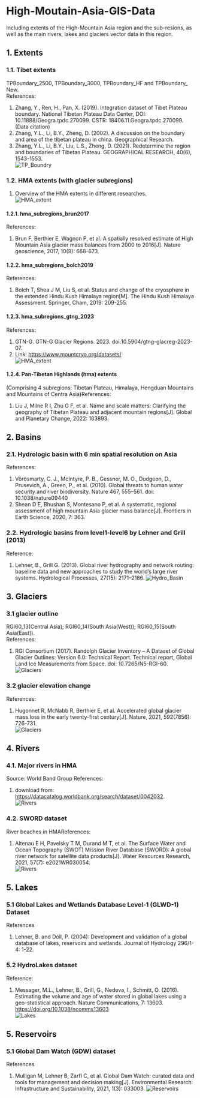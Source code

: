 # High-Moutain-Asia-GIS-Data

Including extents of the High-Mountain Asia region and the  sub-resions, as well as the main rivers, lakes and glaciers vector data in this region.

## 1. Extents

### 1.1. Tibet extents

TPBoundary_2500, TPBoundary_3000, TPBoundary_HF and TPBoundary_ New.  
References:

1. Zhang, Y., Ren, H., Pan, X. (2019). Integration dataset of Tibet Plateau boundary. National Tibetan Plateau Data Center, DOI: 10.11888/Geogra.tpdc.270099. CSTR: 18406.11.Geogra.tpdc.270099. (Data citation)
2. Zhang, Y.L., Li, B.Y., Zheng, D. (2002). A discussion on the boundary and area of the tibetan plateau in china. Geographical Research.
3. Zhang, Y.L., Li, B.Y., Liu, L.S., Zheng, D. (2021). Redetermine the region and boundaries of Tibetan Plateau. GEOGRAPHICAL RESEARCH, 40(6), 1543-1553.  
   ![TP_Boundry](figures/TP_boundaries.png)  

### 1.2. HMA extents (with glacier subregions)

1) Overview of the HMA extents in different researches.  
   ![HMA_extent](figures/hma_subregions_compare.png)

#### 1.2.1. hma_subregions_brun2017

References:

1) Brun F, Berthier E, Wagnon P, et al. A spatially resolved estimate of High Mountain Asia glacier mass balances from 2000 to 2016[J]. Nature geoscience, 2017, 10(9): 668-673.

#### 1.2.2. hma_subregions_bolch2019

References:

1) Bolch T, Shea J M, Liu S, et al. Status and change of the cryosphere in the extended Hindu Kush Himalaya region[M]. The Hindu Kush Himalaya Assessment. Springer, Cham, 2019: 209-255.

#### 1.2.3. hma_subregions_gtng_2023

References:

1) GTN-G. GTN-G Glacier Regions. 2023. doi:10.5904/gtng-glacreg-2023-07.
2) Link: <https://www.mountcryo.org/datasets/>   
![HMA_extent](figures/hma_subregions_gtng.png)

#### 1.2.4. Pan-Tibetan Highlands (hma) extents

(Comprising 4 subregions: Tibetan Plateau, Himalaya, Hengduan Mountains and Mountains of Centra Asia)References:

1. Liu J, Milne R I, Zhu G F, et al. Name and scale matters: Clarifying the geography of Tibetan Plateau and adjacent mountain regions[J]. Global and Planetary Change, 2022: 103893.

## 2. Basins

### 2.1. Hydrologic basin  with 6 min spatial resolution on Asia

References:

1. Vörösmarty, C. J., McIntyre, P. B., Gessner, M. O., Dudgeon, D., Prusevich, A., Green, P., et al. (2010). Global threats to human water security and river biodiversity. Nature 467, 555–561. doi: 10.1038/nature09440
2. Shean D E, Bhushan S, Montesano P, et al. A systematic, regional assessment of high mountain Asia glacier mass balance[J]. Frontiers in Earth Science, 2020, 7: 363.  

### 2.2. Hydrologic basins from level1-level6 by Lehner and Grill (2013)

Reference:

1. Lehner, B., Grill G. (2013). Global river hydrography and network routing: baseline data and new approaches to study the world’s large river systems. Hydrological Processes, 27(15): 2171–2186.
   ![Hydro_Basin](figures/hma_hydro_basins.png)

## 3. Glaciers

### 3.1 glacier outline

RGI60_13(Central Asia); RGI60_14(South Asia(West)); RGI60_15(South Asia(East)).  
References:

1. RGI Consortium (2017). Randolph Glacier Inventory – A Dataset of Global Glacier Outlines: Version 6.0: Technical Report. Technical report, Global Land Ice Measurements from Space. doi: 10.7265/N5-RGI-60.
![Glaciers](figures/hma_glacier_outline.png)

### 3.2 glacier elevation change

References:

1. Hugonnet R, McNabb R, Berthier E, et al. Accelerated global glacier mass loss in the early twenty-first century[J]. Nature, 2021, 592(7856): 726-731.  
![Glaciers](figures/hma_glacier_ele_change.png)

## 4. Rivers

### 4.1. Major rivers in HMA

Source: World Band Group
References:

1. download from: <https://datacatalog.worldbank.org/search/dataset/0042032>.   
![Rivers](figures/hma_major_rivers.png)

### 4.2. SWORD dataset

River beaches in HMAReferences:

1. Altenau E H, Pavelsky T M, Durand M T, et al. The Surface Water and Ocean Topography (SWOT) Mission River Database (SWORD): A global river network for satellite data products[J]. Water Resources Research, 2021, 57(7): e2021WR030054.   
![Rivers](figures/hma_river_reaches_sword.png)

## 5. Lakes

### 5.1 Global Lakes and Wetlands Database Level-1 (GLWD-1) Dataset

References

1. Lehner, B. and Döll, P. (2004): Development and validation of a global database of lakes, reservoirs and wetlands. Journal of Hydrology 296/1-4: 1-22.

### 5.2 HydroLakes dataset

Reference:

1. Messager, M.L., Lehner, B., Grill, G., Nedeva, I., Schmitt, O. (2016). Estimating the volume and age of water stored in global lakes using a geo-statistical approach. Nature Communications, 7: 13603. <https://doi.org/10.1038/ncomms13603>   
![Lakes](figures/hma_lakes.png)

## 5. Reservoirs

### 5.1 Global Dam Watch (GDW) dataset  

References  

1. Mulligan M, Lehner B, Zarfl C, et al. Global Dam Watch: curated data and tools for management and decision making[J]. Environmental Research: Infrastructure and Sustainability, 2021, 1(3): 033003.
![Reservoirs](figures/hma_reservoirs.png)






